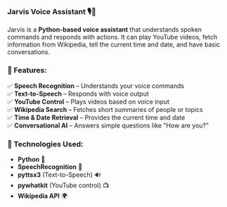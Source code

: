 ### **Jarvis Voice Assistant 🎙️🤖**  

Jarvis is a **Python-based voice assistant** that understands spoken commands and responds with actions. It can play YouTube videos, fetch information from Wikipedia, tell the current time and date, and have basic conversations.  

### **🔹 Features:**  
✅ **Speech Recognition** – Understands your voice commands  
✅ **Text-to-Speech** – Responds with voice output  
✅ **YouTube Control** – Plays videos based on voice input  
✅ **Wikipedia Search** – Fetches short summaries of people or topics  
✅ **Time & Date Retrieval** – Provides the current time and date  
✅ **Conversational AI** – Answers simple questions like "How are you?"  

### **🔹 Technologies Used:**  
- **Python** 🐍  
- **SpeechRecognition** 🎤  
- **pyttsx3** (Text-to-Speech) 🔊  
- **pywhatkit** (YouTube control) 📺  
- **Wikipedia API** 🌍  


